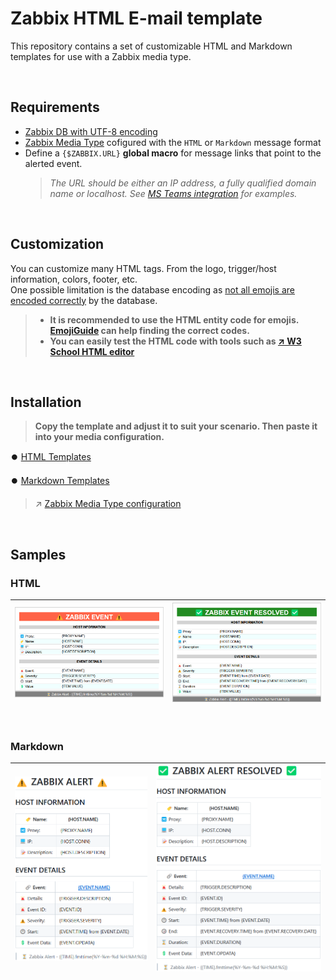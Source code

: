 # Zabbix HTML E-mail template

This repository contains a set of customizable HTML and Markdown templates for use with a Zabbix media type.

<BR>

## Requirements

- [Zabbix DB with UTF-8 encoding](https://www.zabbix.com/documentation/current/en/manual/appendix/install/db_scripts)
- [Zabbix Media Type](https://www.zabbix.com/documentation/current/en/manual/config/notifications/media) cofigured with the `HTML` or `Markdown` message format
- Define a `{$ZABBIX.URL}` **global macro** for message links that point to the alerted event.
  > _The URL should be either an IP address, a fully qualified domain name or localhost. See [MS Teams integration](https://www.zabbix.com/integrations/msteams) for examples._

<BR>


## Customization

You can customize many HTML tags. From the logo, trigger/host information, colors, footer, etc. \
One possible limitation is the database encoding as [not all emojis are encoded correctly](https://www.zabbix.com/forum/zabbix-cookbook/413606-coloured-html-email-notification-templates) by the database.

> - **It is recommended to use the HTML entity code for emojis. [EmojiGuide](https://emojiguide.org) can help finding the correct codes.**
> - **You can easily test the HTML code with tools such as [↗️ W3 School HTML editor](https://www.w3schools.com/tryit/tryit.asp?filename=tryhtml_hello)**

<BR>


## Installation
> **Copy the template and adjust it to suit your scenario. Then paste it into your media configuration.**

⏺️ [HTML Templates](./Template/html/)

⏺️ [Markdown Templates](./Template/markdown/)

> ↗️ [Zabbix Media Type configuration](https://www.zabbix.com/documentation/current/en/manual/config/notifications/media)

<BR>


## Samples

### HTML
| ![Problem E-mail](./Images/problem_html.png) | ![Resolved E-mail](./Images/resolved_html.png) |
| :---: | :---: |
<BR>

### Markdown
| ![Problem Markdown](./Images/problem_markdown.png) | ![Resolved Markdown](./Images/resolved_markdown.png) |
| :---: | :---: |
